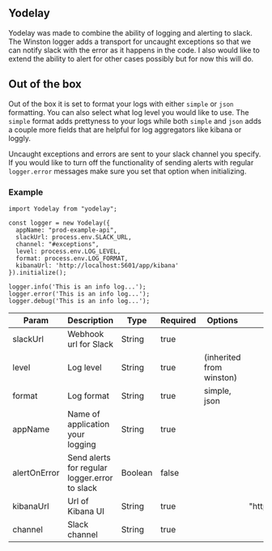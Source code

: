 ## Yodelay

Yodelay was made to combine the ability of logging and alerting to slack. The Winston logger adds a transport for uncaught exceptions so that we can notify slack with the error as it happens in the code. I also would like to extend the ability to alert for other cases possibly but for now this will do.

## Out of the box

Out of the box it is set to format your logs with either `simple` or `json` formatting. You can also select what log level you would like to use. The `simple` format adds prettyness to your logs while both `simple` and `json` adds a couple more fields that are helpful for log aggregators like kibana or loggly.

Uncaught exceptions and errors are sent to your slack channel you specify. If you would like to turn off the functionality of sending alerts with regular `logger.error` messages make sure you set that option when initializing.

### Example

```
import Yodelay from "yodelay";

const logger = new Yodelay({
  appName: "prod-example-api",
  slackUrl: process.env.SLACK_URL,
  channel: "#exceptions",
  level: process.env.LOG_LEVEL,
  format: process.env.LOG_FORMAT,
  kibanaUrl: 'http://localhost:5601/app/kibana'
}).initialize();

logger.info('This is an info log...');
logger.error('This is an info log...');
logger.debug('This is an info log...');
```

| Param        | Description                                   | Type    | Required | Options                  | Example                            | Default |
| ------------ | --------------------------------------------- | ------- | -------- | ------------------------ | ---------------------------------- | ------- |
| slackUrl     | Webhook url for Slack                         | String  | true     |                          |                                    |         |
| level        | Log level                                     | String  | true     | (inherited from winston) |                                    | info    |
| format       | Log format                                    | String  | true     | simple, json             |                                    | simple  |
| appName      | Name of application your logging              | String  | true     |                          |                                    |         |
| alertOnError | Send alerts for regular logger.error to slack | Boolean | false    |                          |                                    | true    |
| kibanaUrl    | Url of Kibana UI                              | String  | true     |                          | "http://localhost:5601/app/kibana" |         |
| channel      | Slack channel                                 | String  | true     |                          |                                    |         |
